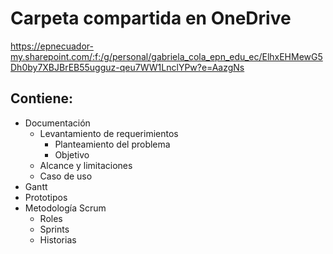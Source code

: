 # Carpeta compartida en OneDrive

https://epnecuador-my.sharepoint.com/:f:/g/personal/gabriela_cola_epn_edu_ec/ElhxEHMewG5Dh0by7XBJBrEB55ugguz-qeu7WW1LnclYPw?e=AazgNs

## Contiene:
- Documentación
  - Levantamiento de requerimientos
    - Planteamiento del problema
    - Objetivo
  - Alcance y limitaciones
  - Caso de uso
- Gantt
- Prototipos
- Metodología Scrum
  - Roles
  - Sprints
  - Historias

